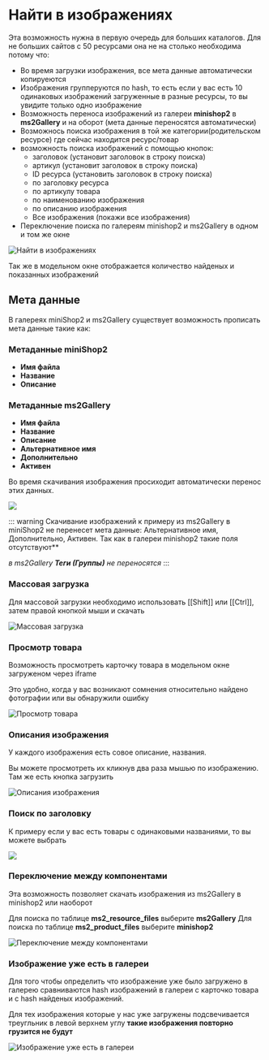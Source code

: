 # Найти в изображениях

Эта возможность нужна в первую очередь для больших каталогов. Для не больших сайтов с 50 ресурсами она не на столько необходима потому что:

- Во время загрузки изображения, все мета данные автоматически копируеются
- Изображения групперуются по hash, то есть если у вас есть 10 одинаковых изображений загруженные в разные ресурсы, то вы увидите только одно изображение
- Возможность переноса изображений из галереи **minishop2** в **ms2Gallery** и на оборот (мета данные переносятся автоматически)
- Возможнось поиска изображения в той же категории(родительском ресурсе) где сейчас находится ресурс/товар
- возможность поиска изображений с помощью кнопок:
  - заголовок (установит заголовок в строку поиска)
  - артикул (установит заголовок в строку поиска)
  - ID ресурса (установить заголовок в строку поиска)
  - по заголовку ресурса
  - по артикулу товара
  - по наименованию изображения
  - по описанию изображения
  - Все изображения (покажи все изображения)
- Переключение поиска по галереям minishop2 и ms2Gallery в одном и том же окне

![Найти в изображениях](https://file.modx.pro/files/2/1/7/217801fe65e72e8a9e371586e836ceef.png)

Так же в модельном окне отображается количество найденых и показанных изображений

## Мета данные

В галереях miniShop2 и ms2Gallery существует возможность прописать мета данные такие как:

### Метаданные miniShop2

- **Имя файла**
- **Название**
- **Описание**

### Метаданные ms2Gallery

- **Имя файла**
- **Название**
- **Описание**
- **Альтернативное имя**
- **Дополнительно**
- **Активен**

Во время скачивания изображения просиходит автоматически перенос этих данных.

![](https://file.modx.pro/files/c/2/2/c222cd3b7b1f539d8e99264a1cf077f4.png)

::: warning
Скачивание изображений к примеру из ms2Gallery в miniShop2 не перенесет мета данные: Альтернативное имя, Дополнительно, Активен. Так как в галереи minishop2 такие поля отсутствуют**

*в ms2Gallery **Теги (Группы)**  не переносятся*
:::

### Массовая загрузка

Для массовой загрузки необходимо использовать [[Shift]] или [[Ctrl]], затем правой кнопкой мыши и скачать

![Массовая загрузка](https://file.modx.pro/files/c/5/d/c5d820c7ca62135b0b58c6b981cd8942.png)

### Просмотр товара

Возможность просмотреть карточку товара в модельном окне загруженом через iframe

Это удобно, когда у вас возникают сомнения относительно найдено фотографии или вы обнаружили ошибку

![Просмотр товара](https://file.modx.pro/files/4/9/c/49c48323d2dbd5acf6abb595194df592.png)

### Описания изображения

У каждого изображения есть совое описание, названия.

Вы можете просмотреть их кликнув два раза мышью по изображению. Там же есть кнопка загрузить

![Описания изображения](https://file.modx.pro/files/1/b/0/1b0c0dba3fc5459129b795a91ec8bde2.png)

### Поиск по заголовку

К примеру если у вас есть товары с одинаковыми названиями, то вы можете выбрать

![](https://file.modx.pro/files/4/9/c/49c3567e509ac7f3f158c39f60e3c1b8.png)

### Переключение между компонентами

Эта возможность позволяет скачать изображения из ms2Gallery в minishop2 или наоборот

Для поиска по таблице **ms2_resource_files** выберите **ms2Gallery**
Для поиска по таблице **ms2_product_files** выберите **minishop2**

![Переключение между компонентами](https://file.modx.pro/files/c/1/e/c1e55de955d2ec8f4ee517c7d8d7c4bc.png)

### Изображение уже есть в галереи

Для того чтобы определить что изображение уже было загружено в галерею сравниваются hash изображений в галереи с карточко товара и с hash найденых изображений.

Для тех изображения которые у нас уже загружены подсвечивается треугльник в левой верхнем углу **такие изображения повторно грузится не будут**

![Изображение уже есть в галереи](https://file.modx.pro/files/6/b/9/6b9acf9772dd2dd967275e39984824f0.png)
